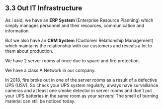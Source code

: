## 3.3 Out IT Infrastructure

As i said, we have an **ERP System** (Enterprise Resource Planning) which simply manages personnel and their resources, communication and  information.

But we also have an **CRM System** (Customer Relationship Management) which maintains the relationship with our customers and reveals a lot to them about production.

We have 2 server rooms at once due to space and fire protection. 

We have a class A Network in our company.

In 2018, fire broke out in one of the server rooms as a result of a defective UPS (USV). So check your UPS system regularly, always have surveillance cameras and at least one smoke detector in server rooms and don't put your UPS batteries in the same room as your servers! The smell of burning material can still be noticed today.

